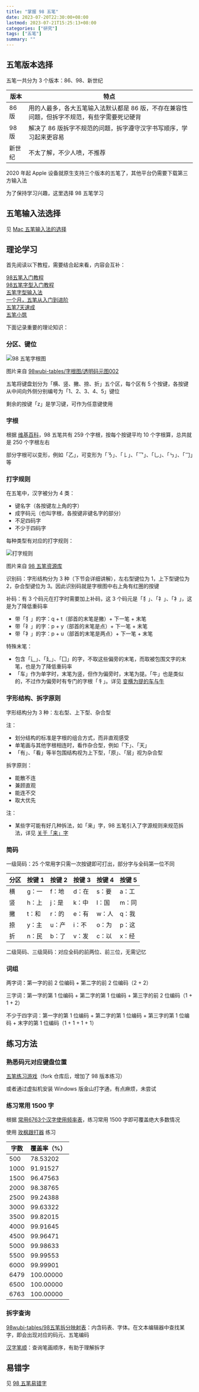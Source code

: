 ```yaml
---
title: "掌握 98 五笔"
date: 2023-07-20T22:30:00+08:00
lastmod: 2023-07-21T15:25:13+08:00
categories: ["研究"]
tags: ["五笔"]
summary: ""
---
```


## 五笔版本选择

五笔一共分为 3 个版本：86、98、新世纪  

| 版本   | 特点                                                                                         |
| ------ | -------------------------------------------------------------------------------------------- |
| 86 版  | 用的人最多，各大五笔输入法默认都是 86 版，不存在兼容性问题，但拆字不规范，有些字需要死记硬背 |
| 98 版  | 解决了 86 版拆字不规范的问题，拆字遵守汉字书写顺序，学习起来更容易                           |
| 新世纪 | 不太了解，不少人喷，不推荐                                                                   |

2020 年起 Apple 设备就原生支持三个版本的五笔了，其他平台仍需要下载第三方输入法

为了保持学习兴趣，这里选择 98 五笔学习

## 五笔输入法选择

见 [Mac 五笔输入法的选择](mac五笔输入法的选择.md)

## 理论学习

首先阅读以下教程，需要结合起来看，内容会互补：

[98五笔入门教程](https://www.bilibili.com/video/BV1i441137JH)  
[98五笔字型入门教程](https://github.com/yanhuacuo/98wubi-tables/wiki)  
[五笔字型输入法](https://zh.wikipedia.org/zh-sg/%E4%BA%94%E7%AC%94%E5%AD%97%E5%9E%8B%E8%BE%93%E5%85%A5%E6%B3%95)  
[一个月，五笔从入门到进阶](https://sspai.com/post/71520)  
[五笔7天速成](https://wubi.yantuz.cn/)  
[五笔小筑](https://wubi98.gitee.io/)  

下面记录重要的理论知识：

### 分区、键位

![98 五笔字根图](../assets/image-20230721095422.png "98 五笔字根图")

图片来自 [98wubi-tables/字根图/透明码元图002](https://github.com/yanhuacuo/98wubi-tables/blob/master/%E5%AD%97%E6%A0%B9%E5%9B%BE/%E9%80%8F%E6%98%8E%E7%A0%81%E5%85%83%E5%9B%BE002.png)

五笔将键盘划分为「横、竖、撇、捺、折」五个区，每个区有 5 个按键，各按键从中间向外侧分别编号为「1、2、3、4、5」键位

剩余的按键「z」是学习键，可作为任意键使用

### 字根

根据 [维基百科](https://zh.wikipedia.org/zh-sg/%E4%BA%94%E7%AC%94%E5%AD%97%E5%9E%8B%E8%BE%93%E5%85%A5%E6%B3%95)，98 五笔共有 259 个字根，按每个按键平均 10 个字根算，总共就是 250 个字根左右

部分字根可以变形，例如「乙」，可变形为「ㄋ」、「𠄌」、「乛」、「乚」、「㇉」、「𠃌」等

### 打字规则

在五笔中，汉字被分为 4 类：
- 键名字（各按键左上角的字）
- 成字码元（也叫字根，各按键非键名字的部分）
- 不足四码字
- 不少于四码字

每种类型有对应的打字规则：

![打字规则](../assets/image-20230721093946.png "打字规则")

图片来自 [98 五笔资源库](http://98wb.ysepan.com/)

识别码：字形结构分为 3 种（下节会详细讲解），左右型键位为 1，上下型键位为 2，杂合型键位为 3。因此识别码就是字根图中右上角有红圈的按键

补码：有 3 个码元在打字时需要加上补码，这 3 个码元是「犭」、「礻」、「衤」，这是为了降低重码率

- 带「犭」的字：q + t（部首的末笔是撇）+ 下一笔 + 末笔
- 带「礻」的字：p + y（部首的末笔是点）+ 下一笔 + 末笔
- 带「衤」的字：p + u（部首的末笔是两点）+ 下一笔 + 末笔

特殊末笔：
- 包含「辶」、「廴」、「囗」的字，不取这些偏旁的末笔，而取被包围文字的末笔，也是为了降低重码率
- 「车」作为单字时，末笔为竖，但作为偏旁时，末笔为提。「牛」也是类似的，不过作为偏旁时有专门的字根「牜」。详见 [变横为提的车与牛](https://wubi98.gitee.io/2021/05/31/2021-05-31-036.98wb/)

### 字形结构、拆字原则

字形结构分为 3 种：左右型、上下型、杂合型

注：
- 划分结构的标准是字根的组合方式，而非直观感受
- 单笔画与其他字根相连时，看作杂合型，例如「下」、「天」
- 「有」、「看」等半包围结构视为上下型，「原」、「层」视为杂合型

拆字原则：
- 能散不连
- 兼顾直观
- 能连不交
- 取大优先

注：
- 某些字可能有好几种拆法，如「来」字，98 五笔引入了字源规则来规范拆法，详见 [关于「来」字](https://wubi98.gitee.io/2019/05/21/2019-05-21-006.98chr/)

### 简码

一级简码：25 个常用字只需一次按键即可打出，部分字与全码第一位不同

| 分区 | 按键 1 | 按键 2 | 按键 3 | 按键 4 | 按键 5 |
| ---- | ------ | ------ | ------ | ------ | ------ |
| 横   | g：一  | f：地  | d：在  | s：要  | a：工  |
| 竖   | h：上  | j：是  | k：中  | l：国  | m：同  |
| 撇   | t：和  | r：的  | e：有  | w：人  | q：我  |
| 捺   | y：主  | u：产  | i：不  | o：为  | p：这  |
| 折   | n：民  | b：了  | v：发  | c：以  | x：经  | 

二级简码、三级简码：对应全码的前两位、前三位，无需记忆

### 词组

两字词：第一字的前 2 位编码 + 第二字的前 2 位编码（2 + 2）

三字词：第一字的第 1 位编码 + 第二字的第 1 位编码 + 第三字的前 2 位编码（1 + 1 + 2）

不少于四字词：第一字的第 1 位编码 + 第二字的第 1 位编码 + 第三字的第 1 位编码 + 末字的第 1 位编码（1 + 1 + 1 + 1）

## 练习方法

### 熟悉码元对应键盘位置

[五笔练习游戏](https://github.com/today-calm/WubiGame/tree/feat/add-98-version)（fork 仓库后，增加了 98 版本练习）

或者通过虚拟机安装 Windows 版金山打字通，有点麻烦，未尝试

### 练习常用 1500 字

根据 [常用6763个汉字使用频率表](https://github.com/sxei/pinyinjs/blob/master/other/%E5%B8%B8%E7%94%A86763%E4%B8%AA%E6%B1%89%E5%AD%97%E4%BD%BF%E7%94%A8%E9%A2%91%E7%8E%87%E8%A1%A8.txt)，练习常用 1500 字即可覆盖绝大多数情况

使用 [玫枫跟打器](https://kylebing.cn/tools/typepad/) 练习  

| 字数 | 覆盖率（%） | 
| ---- | ----------- |
| 500  | 78.53202    |
| 1000 | 91.91527    |
| 1500 | 96.47563    |
| 2000 | 98.38765    |
| 2500 | 99.24388    |
| 3000 | 99.63322    |
| 3500 | 99.82015    |
| 4000 | 99.91645    |
| 4500 | 99.96471    |
| 5000 | 99.98633    |
| 5500 | 99.99553    |
| 6000 | 99.99901    |
| 6479 | 100.00000   |
| 6500 | 100.00000   |
| 6763 | 100.00000   |

### 拆字查询

[98wubi-tables/98五笔拆分映射表](https://github.com/yanhuacuo/98wubi-tables/tree/master/98%E4%BA%94%E7%AC%94%E6%8B%86%E5%88%86%E6%98%A0%E5%B0%84%E8%A1%A8)：内含码表、字体。在文本编辑器中查找某字，即会出现对应的码元、五笔编码

[汉字笔顺](http://www.hanzi5.com/)：查询笔画顺序，有助于理解拆字

## 易错字

见 [98 五笔易错字](98五笔易错字.md)
